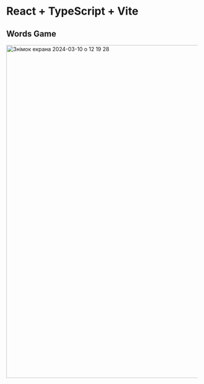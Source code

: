 # React + TypeScript + Vite

## Words Game

<img width="874" alt="Знімок екрана 2024-03-10 о 12 19 28" src="https://github.com/oleggrynkevych/words-game/assets/93547182/632fc32b-b310-4a91-a21d-01928f33d533">
